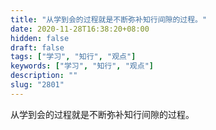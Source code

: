 ```yaml
---
title: "从学到会的过程就是不断弥补知行间隙的过程。"
date: 2020-11-28T16:38:20+08:00
hidden: false
draft: false
tags: ["学习", "知行", "观点"]
keywords: ["学习", "知行", "观点"]
description: ""
slug: "2801"
---
```


从学到会的过程就是不断弥补知行间隙的过程。